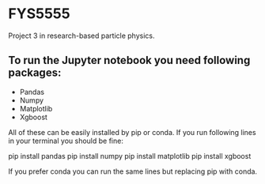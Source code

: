 # FYS5555
Project 3 in research-based particle physics.

## To run the Jupyter notebook you need following packages: 
- Pandas
- Numpy
- Matplotlib
- Xgboost

All of these can be easily installed by pip or conda. If you run following lines in your terminal you should be fine:

pip install pandas
pip install numpy
pip install matplotlib
pip install xgboost

If you prefer conda you can run the same lines but replacing pip with conda.

